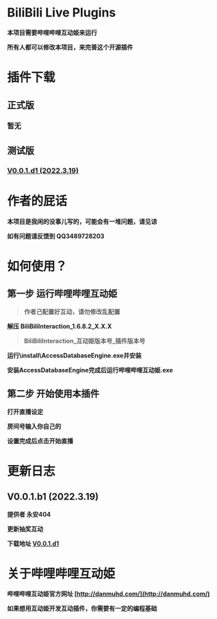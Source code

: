 # BiliBili Live Plugins

**本项目需要哔哩哔哩互动姫来运行**

**所有人都可以修改本项目，来完善这个开源插件**

# 插件下载

## 正式版

### 暂无

## 测试版

### [V0.0.1.d1 (2022.3.19)](https://github.com/YongAn404/BiliBili-Live-Plugins/releases/download/beta/BiliBiliInteraction_1.6.8.2_0.0.1.d1.zip)

# 作者的屁话

**本项目是我闲的没事儿写的，可能会有一堆问题，请见谅**

**如有问题请反馈到 QQ3489728203**

# 如何使用？

## 第一步 运行哔哩哔哩互动姫

>**作者己配置好互动，请勿修改乱配置**

**解压 BiliBiliInteraction_1.6.8.2_X.X.X**

>**BiliBiliInteraction_互动姫版本号_插件版本号**

**运行\install\AccessDatabaseEngine.exe并安装**

**安装AccessDatabaseEngine完成后运行哔哩哔哩互动姫.exe**

## 第二步 开始使用本插件

**打开直播设定**

**房间号输入你自己的**

**设置完成后点击开始直播**

# 更新日志

## V0.0.1.b1 (2022.3.19)

**提供者 永安404**

**更新抽奖互动**

**下载地址 [V0.0.1.d1](https://github.com/YongAn404/BiliBili-Live-Plugins/releases/download/beta/BiliBiliInteraction_1.6.8.2_0.0.1.d1.zip)**

# 关于哔哩哔哩互动姫

**哔哩哔哩互动姫官方网址 [http://danmuhd.com/](http://danmuhd.com/)**

**如果想用互动姫开发互动插件，你需要有一定的编程基础**
